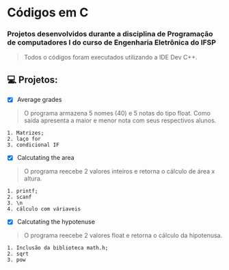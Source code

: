 # Códigos em C
### Projetos desenvolvidos durante a disciplina de Programação de computadores I do curso de Engenharia Eletrônica do IFSP

> Todos o códigos foram executados utilizando a IDE Dev C++.

## 💻 Projetos:

- [x] Average grades

> O programa armazena 5 nomes (40) e 5 notas do tipo float. Como saída apresenta a maior e menor nota com seus respectivos alunos.

```
1. Matrizes;
2. laço for 
3. condicional IF
```

- [x] Calcutating the area

> O programa reecebe 2 valores inteiros e retorna o cálculo de área x altura.

```
1. printf;
2. scanf 
3. \n
4. cálculo com váriaveis
```

- [x] Calcutating the hypotenuse

> O programa reecebe 2 valores float e retorna o cálculo da hipotenusa.

```
1. Inclusão da biblioteca math.h;
2. sqrt
3. pow
```
